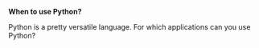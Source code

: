 **When to use Python?**

Python is a pretty versatile language. For which applications can you use Python?
